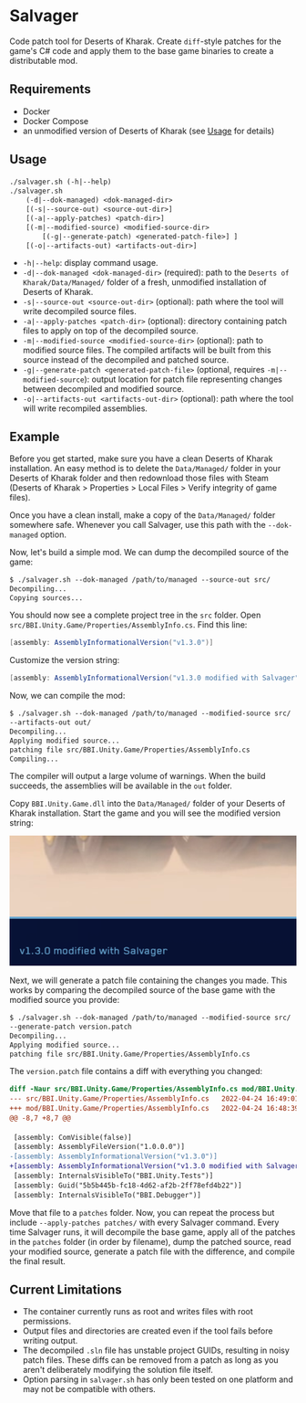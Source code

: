 # Salvager

Code patch tool for Deserts of Kharak. Create `diff`-style patches for the game's C# code and apply them to the base game binaries to create a distributable mod.

## Requirements

- Docker
- Docker Compose
- an unmodified version of Deserts of Kharak (see [Usage](#usage) for details)

## Usage

```
./salvager.sh (-h|--help)
./salvager.sh
    (-d|--dok-managed) <dok-managed-dir>
    [(-s|--source-out) <source-out-dir>]
    [(-a|--apply-patches) <patch-dir>]
    [(-m|--modified-source) <modified-source-dir>
        [(-g|--generate-patch) <generated-patch-file>] ]
    [(-o|--artifacts-out) <artifacts-out-dir>]
```

- `-h|--help`: display command usage.
- `-d|--dok-managed <dok-managed-dir>` (required): path to the `Deserts of Kharak/Data/Managed/` folder of a fresh, unmodified installation of Deserts of Kharak.
- `-s|--source-out <source-out-dir>` (optional): path where the tool will write decompiled source files.
- `-a|--apply-patches <patch-dir>` (optional): directory containing patch files to apply on top of the decompiled source.
- `-m|--modified-source <modified-source-dir>` (optional): path to modified source files. The compiled artifacts will be built from this source instead of the decompiled and patched source.
- `-g|--generate-patch <generated-patch-file>` (optional, requires `-m|--modified-source`): output location for patch file representing changes between decompiled and modified source.
- `-o|--artifacts-out <artifacts-out-dir>` (optional): path where the tool will write recompiled assemblies.

## Example

Before you get started, make sure you have a clean Deserts of Kharak installation. An easy method is to delete the `Data/Managed/` folder in your Deserts of Kharak folder and then redownload those files with Steam (Deserts of Kharak > Properties > Local Files > Verify integrity of game files).

Once you have a clean install, make a copy of the `Data/Managed/` folder somewhere safe. Whenever you call Salvager, use this path with the `--dok-managed` option.

Now, let's build a simple mod. We can dump the decompiled source of the game:

```
$ ./salvager.sh --dok-managed /path/to/managed --source-out src/
Decompiling...
Copying sources...
```

You should now see a complete project tree in the `src` folder. Open `src/BBI.Unity.Game/Properties/AssemblyInfo.cs`. Find this line:

```csharp
[assembly: AssemblyInformationalVersion("v1.3.0")]
```

Customize the version string:

```csharp
[assembly: AssemblyInformationalVersion("v1.3.0 modified with Salvager")]
```

Now, we can compile the mod:

```
$ ./salvager.sh --dok-managed /path/to/managed --modified-source src/ --artifacts-out out/
Decompiling...
Applying modified source...
patching file src/BBI.Unity.Game/Properties/AssemblyInfo.cs
Compiling...
```

The compiler will output a large volume of warnings. When the build succeeds, the assemblies will be available in the `out` folder.

Copy `BBI.Unity.Game.dll` into the `Data/Managed/` folder of your Deserts of Kharak installation. Start the game and you will see the modified version string:

![](example-version-string.png)

Next, we will generate a patch file containing the changes you made. This works by comparing the decompiled source of the base game with the modified source you provide:

```
$ ./salvager.sh --dok-managed /path/to/managed --modified-source src/ --generate-patch version.patch
Decompiling...
Applying modified source...
patching file src/BBI.Unity.Game/Properties/AssemblyInfo.cs
```

The `version.patch` file contains a diff with everything you changed:

```diff
diff -Naur src/BBI.Unity.Game/Properties/AssemblyInfo.cs mod/BBI.Unity.Game/Properties/AssemblyInfo.cs
--- src/BBI.Unity.Game/Properties/AssemblyInfo.cs	2022-04-24 16:49:01.703796356 +0000
+++ mod/BBI.Unity.Game/Properties/AssemblyInfo.cs	2022-04-24 16:48:39.756146005 +0000
@@ -8,7 +8,7 @@

 [assembly: ComVisible(false)]
 [assembly: AssemblyFileVersion("1.0.0.0")]
-[assembly: AssemblyInformationalVersion("v1.3.0")]
+[assembly: AssemblyInformationalVersion("v1.3.0 modified with Salvager")]
 [assembly: InternalsVisibleTo("BBI.Unity.Tests")]
 [assembly: Guid("5b5b445b-fc18-4d62-af2b-2ff78efd4b22")]
 [assembly: InternalsVisibleTo("BBI.Debugger")]
```

Move that file to a `patches` folder. Now, you can repeat the process but include `--apply-patches patches/` with every Salvager command. Every time Salvager runs, it will decompile the base game, apply all of the patches in the `patches` folder (in order by filename), dump the patched source, read your modified source, generate a patch file with the difference, and compile the final result.

## Current Limitations

- The container currently runs as root and writes files with root permissions.
- Output files and directories are created even if the tool fails before writing output.
- The decompiled `.sln` file has unstable project GUIDs, resulting in noisy patch files. These diffs can be removed from a patch as long as you aren't deliberately modifying the solution file itself.
- Option parsing in `salvager.sh` has only been tested on one platform and may not be compatible with others.
